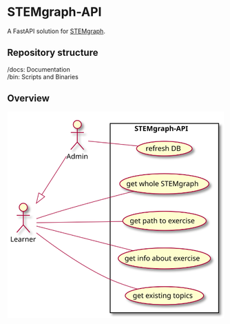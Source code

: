 # STEMgraph-API

A FastAPI solution for [STEMgraph](https://github.com/STEMgraph).

## Repository structure

/docs: Documentation  
/bin: Scripts and Binaries

## Overview

![planned use-cases for STEMgraph-API](/doc/useCase.svg "STEMgraph-API Use-Cases")
